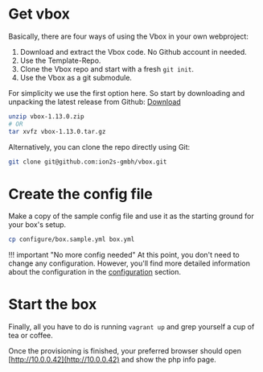 # Get vbox
Basically, there are four ways of using the Vbox in your own webproject:
1. Download and extract the Vbox code. No Github account in needed.
1. Use the Template-Repo.
1. Clone the Vbox repo and start with a fresh `git init`.
1. Use the Vbox as a git submodule.

For simplicity we use the first option here.
So start by downloading and unpacking the latest release from Github:
[Download](https://github.com/ion2s-gmbh/vbox/releases)

```bash
unzip vbox-1.13.0.zip
# OR
tar xvfz vbox-1.13.0.tar.gz
```

Alternatively, you can clone the repo directly using Git:
```bash
git clone git@github.com:ion2s-gmbh/vbox.git
```

# Create the config file
Make a copy of the sample config file and use it as the starting ground for your
box's setup.

```bash
cp configure/box.sample.yml box.yml
```

!!! important "No more config needed"
    At this point, you don't need to change any configuration.
    However, you'll find more detailed information about the configuration in the [configuration](configuration.md) section.

# Start the box
Finally, all you have to do is running `vagrant up` and grep yourself a cup of
tea or coffee.

Once the provisioning is finished, your preferred browser should open
[http://10.0.0.42](http://10.0.0.42) and show the php info page.
